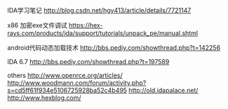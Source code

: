 IDA学习笔记
http://blog.csdn.net/hgy413/article/details/7721147

x86 加密exe文件调试
https://hex-rays.com/products/ida/support/tutorials/unpack_pe/manual.shtml

android代码动态加载技术
http://bbs.pediy.com/showthread.php?t=142256

IDA 6.7
http://bbs.pediy.com/showthread.php?t=197589

others
http://www.openrce.org/articles/
http://www.woodmann.com/forum/activity.php?s=cd5ff61f934e5106725928ba52c4b495
http://old.idapalace.net/
http://www.hexblog.com/
